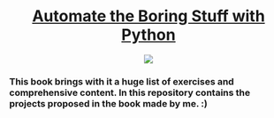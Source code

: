 <h1 align="center"> <a href="https://automatetheboringstuff.com/">Automate the Boring Stuff with Python</a> </h1>

<p align="center">
<img src="https://automatetheboringstuff.com/images/automate_cover_medium.png">
</p>

### This book brings with it a huge list of exercises and comprehensive content. In this repository contains the projects proposed in the book made by me. :)
